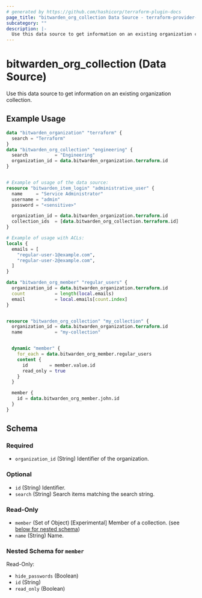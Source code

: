 ```yaml
---
# generated by https://github.com/hashicorp/terraform-plugin-docs
page_title: "bitwarden_org_collection Data Source - terraform-provider-bitwarden"
subcategory: ""
description: |-
  Use this data source to get information on an existing organization collection.
---
```


# bitwarden_org_collection (Data Source)

Use this data source to get information on an existing organization collection.

## Example Usage

```terraform
data "bitwarden_organization" "terraform" {
  search = "Terraform"
}
data "bitwarden_org_collection" "engineering" {
  search          = "Engineering"
  organization_id = data.bitwarden_organization.terraform.id
}


# Example of usage of the data source:
resource "bitwarden_item_login" "administrative_user" {
  name     = "Service Administrator"
  username = "admin"
  password = "<sensitive>"

  organization_id = data.bitwarden_organization.terraform.id
  collection_ids  = [data.bitwarden_org_collection.terraform.id]
}

# Example of usage with ACLs:
locals {
  emails = [
    "regular-user-1@example.com",
    "regular-user-2@example.com",
  ]
}

data "bitwarden_org_member" "regular_users" {
  organization_id = data.bitwarden_organization.terraform.id
  count           = length(local.emails)
  email           = local.emails[count.index]
}


resource "bitwarden_org_collection" "my_collection" {
  organization_id = data.bitwarden_organization.terraform.id
  name            = "my-collection"


  dynamic "member" {
    for_each = data.bitwarden_org_member.regular_users
    content {
      id        = member.value.id
      read_only = true
    }
  }

  member {
    id = data.bitwarden_org_member.john.id
  }
}
```

<!-- schema generated by tfplugindocs -->
## Schema

### Required

- `organization_id` (String) Identifier of the organization.

### Optional

- `id` (String) Identifier.
- `search` (String) Search items matching the search string.

### Read-Only

- `member` (Set of Object) [Experimental] Member of a collection. (see [below for nested schema](#nestedatt--member))
- `name` (String) Name.

<a id="nestedatt--member"></a>
### Nested Schema for `member`

Read-Only:

- `hide_passwords` (Boolean)
- `id` (String)
- `read_only` (Boolean)
